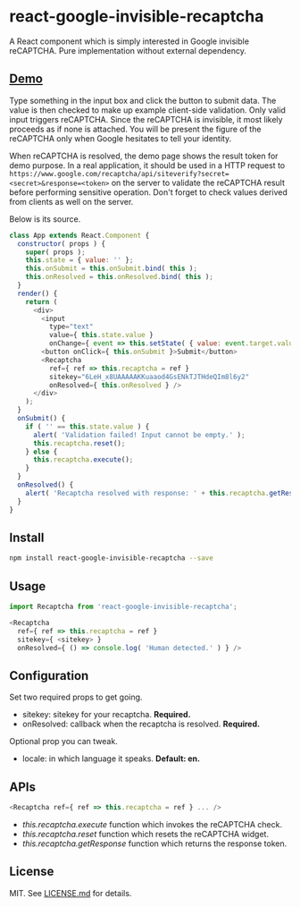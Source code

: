 # react-google-invisible-recaptcha #

A React component which is simply interested in Google invisible reCAPTCHA. Pure implementation without external dependency.

## [Demo][demo] ##

Type something in the input box and click the button to submit data. The value is then checked to make up example client-side validation. Only valid input triggers reCAPTCHA. Since the reCAPTCHA is invisible, it most likely proceeds as if none is attached. You will be present the figure of the reCAPTCHA only when Google hesitates to tell your identity.

When reCAPTCHA is resolved, the demo page shows the result token for demo purpose. In a real application, it should be used in a HTTP request to `https://www.google.com/recaptcha/api/siteverify?secret=<secret>&response=<token>` on the server to validate the reCAPTCHA result before performing sensitive operation. Don't forget to check values derived from clients as well on the server.

Below is its source.

```js
class App extends React.Component {
  constructor( props ) {
    super( props );
    this.state = { value: '' };
    this.onSubmit = this.onSubmit.bind( this );
    this.onResolved = this.onResolved.bind( this );
  }
  render() {
    return (
      <div>
        <input
          type="text"
          value={ this.state.value }
          onChange={ event => this.setState( { value: event.target.value } ) } />
        <button onClick={ this.onSubmit }>Submit</button>
        <Recaptcha
          ref={ ref => this.recaptcha = ref }
          sitekey="6LeH_x8UAAAAAKKuaaod4GsENkTJTHdeQIm8l6y2"
          onResolved={ this.onResolved } />
      </div>
    );
  }
  onSubmit() {
    if ( '' == this.state.value ) {
      alert( 'Validation failed! Input cannot be empty.' );
      this.recaptcha.reset();
    } else {
      this.recaptcha.execute();
    }
  }
  onResolved() {
    alert( 'Recaptcha resolved with response: ' + this.recaptcha.getResponse() );
  }
}
```

## Install ##

```sh
npm install react-google-invisible-recaptcha --save
```

## Usage ##

```js
import Recaptcha from 'react-google-invisible-recaptcha';

<Recaptcha
  ref={ ref => this.recaptcha = ref }
  sitekey={ <sitekey> }
  onResolved={ () => console.log( 'Human detected.' ) } />
```

## Configuration ##

Set two required props to get going.

* sitekey: sitekey for your recaptcha. **Required.**
* onResolved: callback when the recaptcha is resolved. **Required.**

Optional prop you can tweak.

* locale: in which language it speaks. **Default: en.**

## APIs ##

```js
<Recaptcha ref={ ref => this.recaptcha = ref } ... />
```

* _this.recaptcha.execute_ function which invokes the reCAPTCHA check.
* _this.recaptcha.reset_ function which resets the reCAPTCHA widget.
* _this.recaptcha.getResponse_ function which returns the response token.

## License ##

MIT. See [LICENSE.md](http://github.com/szchenghuang/react-google-invisible-recaptcha/blob/master/LICENSE.md) for details.

[demo]: https://szchenghuang.github.io/react-google-invisible-recaptcha/
